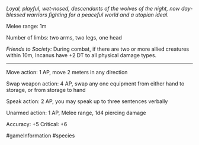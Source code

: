 *Loyal, playful, wet-nosed, descendants of the wolves of the night, now day-blessed warriors fighting for a peaceful world and a utopian ideal.*

Melee range: 1m

Number of limbs: two arms, two legs, one head

*Friends to Society:* During combat, if there are two or more allied creatures within 10m, Incanus have +2 DT to all physical damage types.

---

Move action: 1 AP, move 2 meters in any direction

Swap weapon action: 4 AP, swap any one equipment from either hand to storage, or from storage to hand

Speak action: 2 AP, you may speak up to three sentences verbally

Unarmed action: 1 AP, Melee range, 1d4 piercing damage

Accuracy: +5
Critical: +6

#gameInformation #species